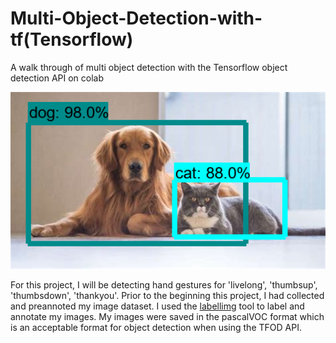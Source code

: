 # Multi-Object-Detection-with-tf(Tensorflow)
A walk through of multi object detection with the Tensorflow object detection API on colab

<div>
 <span align="left">
  <img width="600" heigt="300" src="https://github.com/Nnamaka/multi-object-detection-with-tf/blob/main/catdog.png">
</span>

 For this project, I will be detecting hand gestures for 'livelong', 'thumbsup', 'thumbsdown', 'thankyou'.
 Prior to the beginning this project, I had collected and preannoted my image dataset. 
 I used the <a href="https://github.com/tzutalin/labelImg">labellimg</a> tool to label and annotate my images.
 My images were saved in the pascalVOC format which is an acceptable format for object detection when using the TFOD API.
